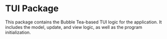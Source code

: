 # TUI Package

This package contains the Bubble Tea-based TUI logic for the application. It includes the model, update, and view logic, as well as the program initialization.

